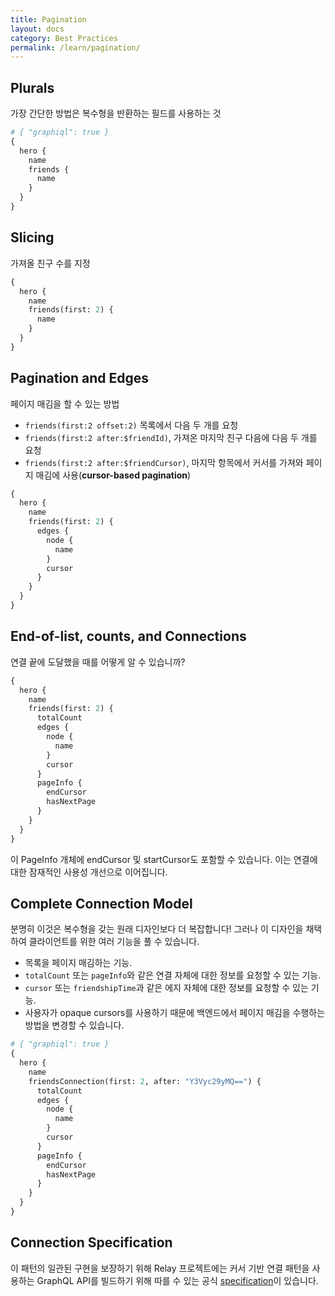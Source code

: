 ```yaml
---
title: Pagination
layout: docs
category: Best Practices
permalink: /learn/pagination/
---
```


## Plurals

가장 간단한 방법은 복수형을 반환하는 필드를 사용하는 것

```graphql
# { "graphiql": true }
{
  hero {
    name
    friends {
      name
    }
  }
}
```

## Slicing

가져올 친구 수를 지정

```graphql
{
  hero {
    name
    friends(first: 2) {
      name
    }
  }
}
```

## Pagination and Edges

페이지 매김을 할 수 있는 방법

- `friends(first:2 offset:2)` 목록에서 다음 두 개를 요청
- `friends(first:2 after:$friendId)`, 가져온 마지막 친구 다음에 다음 두 개를 요청
- `friends(first:2 after:$friendCursor)`, 마지막 항목에서 커서를 가져와 페이지 매김에 사용(**cursor-based pagination**)

```graphql
{
  hero {
    name
    friends(first: 2) {
      edges {
        node {
          name
        }
        cursor
      }
    }
  }
}
```

## End-of-list, counts, and Connections

연결 끝에 도달했을 때를 어떻게 알 수 있습니까?

```graphql
{
  hero {
    name
    friends(first: 2) {
      totalCount
      edges {
        node {
          name
        }
        cursor
      }
      pageInfo {
        endCursor
        hasNextPage
      }
    }
  }
}
```

이 PageInfo 개체에 endCursor 및 startCursor도 포함할 수 있습니다. 이는 연결에 대한 잠재적인 사용성 개선으로 이어집니다.

## Complete Connection Model

분명히 이것은 복수형을 갖는 원래 디자인보다 더 복잡합니다! 그러나 이 디자인을 채택하여 클라이언트를 위한 여러 기능을 풀 수 있습니다.

- 목록을 페이지 매김하는 기능.
- `totalCount` 또는 `pageInfo`와 같은 연결 자체에 대한 정보를 요청할 수 있는 기능.
- `cursor` 또는 `friendshipTime`과 같은 에지 자체에 대한 정보를 요청할 수 있는 기능.
- 사용자가 opaque cursors를 사용하기 때문에 백엔드에서 페이지 매김을 수행하는 방법을 변경할 수 있습니다.

```graphql
# { "graphiql": true }
{
  hero {
    name
    friendsConnection(first: 2, after: "Y3Vyc29yMQ==") {
      totalCount
      edges {
        node {
          name
        }
        cursor
      }
      pageInfo {
        endCursor
        hasNextPage
      }
    }
  }
}
```

## Connection Specification

이 패턴의 일관된 구현을 보장하기 위해 Relay 프로젝트에는 커서 기반 연결 패턴을 사용하는 GraphQL API를 빌드하기 위해 따를 수 있는 공식 [specification](https://facebook.github.io/relay/graphql/connections.htm)이 있습니다.
